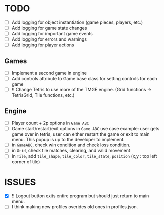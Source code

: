 # TODO

- [ ] Add logging for object instantiation (game pieces, players, etc.)
- [ ] Add logging for game state changes
- [ ] Add logging for important game events
- [ ] Add logging for errors and warnings
- [ ] Add logging for player actions

## Games
- [ ] Implement a second game in engine
- [ ] Add controls attribute to Game base class for setting controls for each game
- [ ] !! Change Tetris to use more of the TMGE engine.  (Grid functions -> TetrisGrid, Tile functions, etc.)

## Engine

- [ ] Player count + 2p options in `Game ABC`
- [ ] Game start/restart/exit options in `Game ABC`
  use case example: user gets game over in tetris, user can either restart the game or exit to main menu. This popup is up to the developer to implement.
- [ ] in `GameABC`, check win condition and check loss condition.
- [ ] in `Grid`, check tile matches, clearing, and valid movement
- [ ] in `Tile`, add `tile_shape`, `tile_color`, `tile_state`, `position` (x,y : top left corner of tile)

# ISSUES

- [x] !! Logout button exits entire program but should just return to main menu.
- [ ] I think making new profiles overides old ones in profiles.json.
